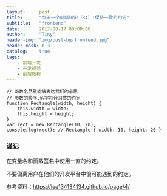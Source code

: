 ```yaml
---
layout:     post
title:      "每天一个前端知识（84）:保持一致的约定"
subtitle:   "frontend"
date:       2017-08-17 00:00:00
author:     "Tiny"
header-img: "img/post-bg-frontend.jpg"
header-mask: 0.3
catalog:    true
tags:
    - 前端开发
    - 开发规范
    - 前端教程
---
```


    // 函数名尽量能够表达我们的意思
    // 参数的顺序,名字符合习惯的约定
    function Rectangle(width, height) {
        this.width = width;
        this.height = height;
    }
    var rect = new Rectangle(10, 20);
    console.log(rect); // Rectangle { width: 10, height: 20 }

### 谨记

在变量名和函数签名中使用一直的约定。

不要偏离用户在他们的开发平台中很可能遇到的约定。

参考资料：https://lee134134134.github.io/page/4/






